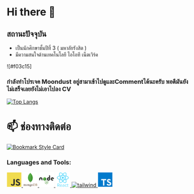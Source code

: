 # Hi there 👋

## สถานะปัจจุบัน
* เป็นนักศึกษาชั้นปีที่ 3 ( มหาลัยรังสิต )
* มีความสนใจด้านเทคโนโลยี ไอโอที เน็ตเวิร์ค

![#f03c15]<h3>กำลังทำโปรเจค Moondust อยู่สามาเข้าไปดูและCommentได้นะครับ พอดีมันยังไม่เสร็จเลยยังไม่เอาไปลง CV </h3>

[![Top Langs](https://github-readme-stats.vercel.app/api/top-langs/?username=hellOoSaksit&layout=compact)](https://github.com/anuraghazra/github-readme-stats)

# 📫 ช่องทางติดต่อ
[![Bookmark Style Card](https://img.shields.io/badge/Facebook-1877F2?style=for-the-badge&logo=facebook&logoColor=white)](https://www.facebook.com/profile.php?id=100010512674475)

<h3 align="left">Languages and Tools:</h3>
<p align="left"> 
<a href="https://developer.mozilla.org/en-US/docs/Web/JavaScript" target="_blank" rel="noreferrer"> <img src="https://raw.githubusercontent.com/devicons/devicon/master/icons/javascript/javascript-original.svg" alt="javascript" width="40" height="40"/> </a> 
<a href="https://www.mongodb.com/" target="_blank" rel="noreferrer"> <img src="https://raw.githubusercontent.com/devicons/devicon/master/icons/mongodb/mongodb-original-wordmark.svg" alt="mongodb" width="40" height="40"/> </a> 
<a href="https://nodejs.org" target="_blank" rel="noreferrer"> <img src="https://raw.githubusercontent.com/devicons/devicon/master/icons/nodejs/nodejs-original-wordmark.svg" alt="nodejs" width="40" height="40"/> </a> 
<a href="https://reactjs.org/" target="_blank" rel="noreferrer"> <img src="https://raw.githubusercontent.com/devicons/devicon/master/icons/react/react-original-wordmark.svg" alt="react" width="40" height="40"/> </a> 
<a href="https://tailwindcss.com/" target="_blank" rel="noreferrer"> <img src="https://www.vectorlogo.zone/logos/tailwindcss/tailwindcss-icon.svg" alt="tailwind" width="40" height="40"/> </a> 
<a href="https://www.typescriptlang.org/" target="_blank" rel="noreferrer"> <img src="https://raw.githubusercontent.com/devicons/devicon/master/icons/typescript/typescript-original.svg" alt="typescript" width="40" height="40"/> </a> </p>

